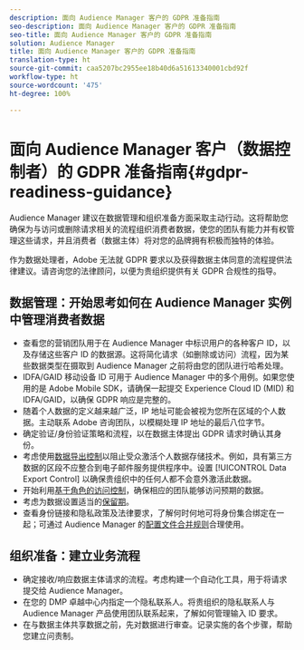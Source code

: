 ```yaml
---
description: 面向 Audience Manager 客户的 GDPR 准备指南
seo-description: 面向 Audience Manager 客户的 GDPR 准备指南
seo-title: 面向 Audience Manager 客户的 GDPR 准备指南
solution: Audience Manager
title: 面向 Audience Manager 客户的 GDPR 准备指南
translation-type: ht
source-git-commit: caa5207bc2955ee18b40d6a51613340001cbd92f
workflow-type: ht
source-wordcount: '475'
ht-degree: 100%

---
```



# 面向 Audience Manager 客户（数据控制者）的 GDPR 准备指南{#gdpr-readiness-guidance}

Audience Manager 建议在数据管理和组织准备方面采取主动行动。这将帮助您确保为与访问或删除请求相关的流程组织消费者数据，使您的团队有能力并有权管理这些请求，并且消费者（数据主体）将对您的品牌拥有积极而独特的体验。

作为数据处理者，Adobe 无法就 GDPR 要求以及获得数据主体同意的流程提供法律建议。请咨询您的法律顾问，以便为贵组织提供有关 GDPR 合规性的指导。

## 数据管理：开始思考如何在 Audience Manager 实例中管理消费者数据

* 查看您的营销团队用于在 Audience Manager 中标识用户的各种客户 ID，以及存储这些客户 ID 的数据源。这将简化请求（如删除或访问）流程，因为某些数据类型在摄取到 Audience Manager 之前将由您的团队进行哈希处理。
* IDFA/GAID 移动设备 ID 可用于 Audience Manager 中的多个用例。如果您使用的是 Adobe Mobile SDK，请确保一起提交 Experience Cloud ID (MID) 和 IDFA/GAID，以确保 GDPR 响应是完整的。
* 随着个人数据的定义越来越广泛，IP 地址可能会被视为您所在区域的个人数据。主动联系 Adobe 咨询团队，以模糊处理 IP 地址的最后八位字节。
* 确定验证/身份验证策略和流程，以在数据主体提出 GDPR 请求时确认其身份。
* 考虑使用[数据导出控制](../../features/data-export-controls.md)以阻止受众激活个人数据存储技术。例如，具有第三方数据的区段不应整合到电子邮件服务提供程序中。设置 [!UICONTROL Data Export Control] 以确保贵组织中的任何人都不会意外激活此数据。
* 开始利用[基于角色的访问控制](../../features/administration/administration-overview.md)，确保相应的团队能够访问预期的数据。
* 考虑为数据设置适当的[保留期](../../faq/faq-privacy.md#data-retention-faq)。
* 查看身份链接和隐私政策及法律要求，了解何时何地可将身份集合绑定在一起；可通过 Audience Manager 的[配置文件合并规则](../../features/profile-merge-rules/merge-rules-overview.md)合理使用。

## 组织准备：建立业务流程

* 确定接收/响应数据主体请求的流程。考虑构建一个自动化工具，用于将请求提交给 Audience Manager。
* 在您的 DMP 卓越中心内指定一个隐私联系人。将贵组织的隐私联系人与 Audience Manager 产品使用团队联系起来，了解如何管理输入 ID 要求。
* 在与数据主体共享数据之前，先对数据进行审查。记录实施的各个步骤，帮助您建立问责制。
